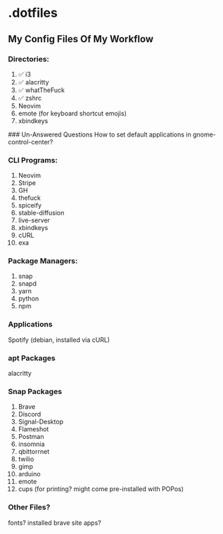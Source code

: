 # .dotfiles

## My Config Files Of My Workflow

### Directories:
<ol>
<li> ✅ i3
<li> ✅ alacritty
<li> ✅ whatTheFuck
<li> ✅ zshrc
<li> Neovim
<li> emote (for keyboard shortcut emojis)
<li> xbindkeys
</ol>
### Un-Answered Questions
How to set default applications in gnome-control-center?


### CLI Programs:
<ol>
<li>Neovim
<li>Stripe
<li>GH
<li>thefuck
<li>spiceify
<li>stable-diffusion
<li>live-server
<li>xbindkeys
<li>cURL
<li>exa
</ol>

### Package Managers:
<ol>
<li>snap
<li>snapd
<li>yarn
<li>python
<li>npm
</ol>

### Applications
Spotify (debian, installed via cURL)

### apt Packages
alacritty

### Snap Packages
<ol>
<li> Brave
<li> Discord
<li> Signal-Desktop
<li> Flameshot
<li> Postman
<li> insomnia
<li> qbittorrnet
<li> twilio
<li> gimp
<li> arduino
<li> emote
<li> cups (for printing? might come pre-installed with POPos)
</ol>

### Other Files?
fonts?
installed brave site apps?
